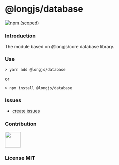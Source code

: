 # @longjs/database

[![npm (scoped)](https://img.shields.io/npm/v/@longjs/database.svg)](https://www.npmjs.com/package/@longjs/database)

### Introduction

The module based on @longjs/core database library.


### Use

```shell
> yarn add @longjs/database
```
or 

```shell
> npm install @longjs/database
```

 ### Issues

 - [create issues](https://github.com/ranyunlong/longjs/issues)

 ### Contribution

 <a href="https://github.com/ranyunlong"><img width="50px" src="https://avatars0.githubusercontent.com/u/19652564?s=460&v=4"></a>

 ### License MIT